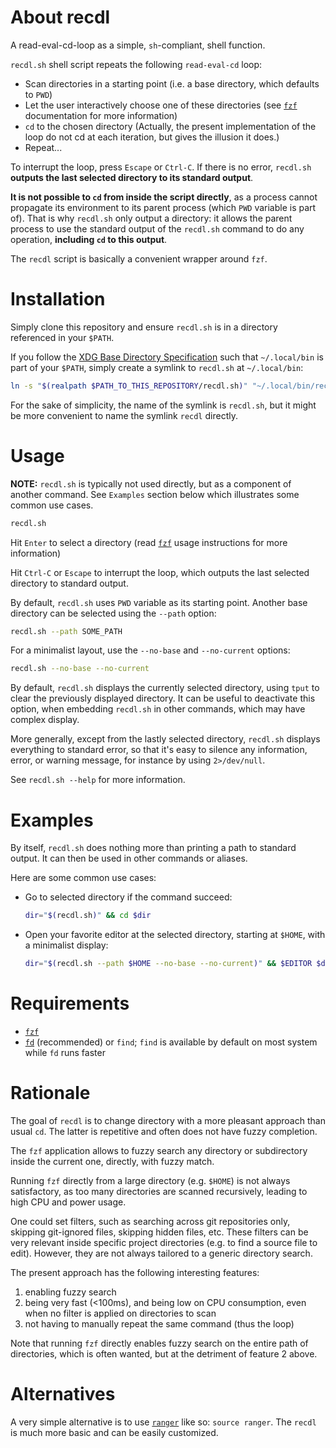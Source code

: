 # About recdl

A read-eval-cd-loop as a simple, `sh`-compliant, shell function.

`recdl.sh` shell script repeats the following `read-eval-cd` loop:

- Scan directories in a starting point (i.e. a base directory, which defaults to `PWD`)
- Let the user interactively choose one of these directories (see
  [`fzf`](https://github.com/junegunn/fzf) documentation for more information)
- `cd` to the chosen directory (Actually, the present implementation of the
  loop do not cd at each iteration, but gives the illusion it does.)
- Repeat...

To interrupt the loop, press `Escape` or `Ctrl-C`. If there is no error,
`recdl.sh` **outputs the last selected directory to its standard output**.

**It is not possible to `cd` from inside the script directly**, as a process
cannot propagate its environment to its parent process (which `PWD` variable is
part of). That is why `recdl.sh` only output a directory: it allows the parent
process to use the standard output of the `recdl.sh` command to do any
operation, **including `cd` to this output**.

The `recdl` script is basically a convenient wrapper around `fzf`.

# Installation

Simply clone this repository and ensure `recdl.sh` is in a directory referenced in your `$PATH`.

If you follow the [XDG Base Directory
Specification](https://specifications.freedesktop.org/basedir-spec/latest/#variables)
such that `~/.local/bin` is part of your `$PATH`, simply create a symlink to
`recdl.sh` at `~/.local/bin`:

```sh
ln -s "$(realpath $PATH_TO_THIS_REPOSITORY/recdl.sh)" "~/.local/bin/recdl.sh"
```

For the sake of simplicity, the name of the symlink is `recdl.sh`, but it might
be more convenient to name the symlink `recdl` directly.

# Usage

**NOTE:** `recdl.sh` is typically not used directly, but as a component of
another command. See `Examples` section below which illustrates some common use
cases.

```sh
recdl.sh
```

Hit `Enter` to select a directory (read
[`fzf`](https://github.com/junegunn/fzf) usage instructions for more
information)

Hit `Ctrl-C` or `Escape` to interrupt the loop, which outputs the last selected
directory to standard output.

By default, `recdl.sh` uses `PWD` variable as its starting point. Another base
directory can be selected using the `--path` option:

```sh
recdl.sh --path SOME_PATH
```

For a minimalist layout, use the `--no-base` and `--no-current` options:

```sh
recdl.sh --no-base --no-current
```

By default, `recdl.sh` displays the currently selected directory, using `tput`
to clear the previously displayed directory. It can be useful to deactivate
this option, when embedding `recdl.sh` in other commands, which may have
complex display.

More generally, except from the lastly selected directory, `recdl.sh` displays
everything to standard error, so that it's easy to silence any information,
error, or warning message, for instance by using `2>/dev/null`.

See `recdl.sh --help` for more information.

# Examples

By itself, `recdl.sh` does nothing more than printing a path to standard
output. It can then be used in other commands or aliases.

Here are some common use cases:

- Go to selected directory if the command succeed:

  ```sh
  dir="$(recdl.sh)" && cd $dir
  ```

- Open your favorite editor at the selected directory, starting at `$HOME`, with a minimalist display:

  ```sh
  dir="$(recdl.sh --path $HOME --no-base --no-current)" && $EDITOR $dir
  ```

# Requirements

- [`fzf`](https://github.com/junegunn/fzf)
- [`fd`](https://github.com/sharkdp/fd) (recommended) or `find`; `find` is
available by default on most system while `fd` runs faster

# Rationale

The goal of `recdl` is to change directory with a more pleasant approach than
usual `cd`. The latter is repetitive and often does not have fuzzy completion.

The `fzf` application allows to fuzzy search any directory or subdirectory
inside the current one, directly, with fuzzy match.

Running `fzf` directly from a large directory (e.g. `$HOME`) is not always
satisfactory, as too many directories are scanned recursively, leading to high
CPU and power usage.

One could set filters, such as searching across git repositories only, skipping
git-ignored files, skipping hidden files, etc. These filters can be very
relevant inside specific project directories (e.g. to find a source
file to edit). However, they are not always tailored to a generic directory
search.

The present approach has the following interesting features:
1) enabling fuzzy search
2) being very fast (<100ms), and being low on CPU consumption, even when no
   filter is applied on directories to scan
3) not having to manually repeat the same command (thus the loop)

Note that running `fzf` directly enables fuzzy search on the entire path of
directories, which is often wanted, but at the detriment of feature 2 above.

# Alternatives

A very simple alternative is to use
[`ranger`](https://github.com/ranger/ranger) like so: `source ranger`. The
`recdl` is much more basic and can be easily customized.
